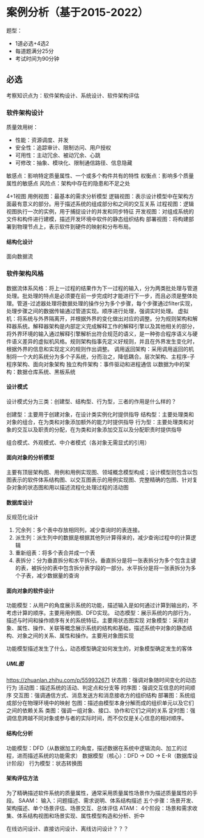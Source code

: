 # 案例分析（基于2015-2022）

题型：

- 1道必选+4选2
- 每道题满分25分
- 考试时间为90分钟

## 必选

考察知识点为：软件架构设计、系统设计、软件架构评估

### 软件架构设计

质量效用树：

- 性能：资源调度、并发
- 安全性：追踪审计、限制访问、用户授权
- 可用性：主动冗余、被动冗余、心跳
- 可修改：抽象、模块化、限制通信路径、信息隐藏

敏感点：影响特定质量属性、一个或多个构件共有的特性
权衡点：影响多个质量属性的敏感点
风险点：架构中存在的隐患和不足之处

4+1视图
用例视图：最基本的需求分析模型
逻辑视图：表示设计模型中在架构方面最有意义的部分。用于描述系统的组成部分和之间的交互关系
过程视图：逻辑视图执行一次的实例，用于捕捉设计的并发和同步特征
开发视图：对组成系统的文件和构件进行建模，描述开发环境中软件的静态组织结构
部署视图：将构建部署到物理节点上，表示软件到硬件的映射和分布布局。

#### 结构化设计

面向数据流

### 软件架构风格

数据流体系风格：将上一过程的结果作为下一过程的输入，分为两类批处理与管道处理。批处理的特点是必须要在前一步完成时才能进行下一步，而且必须是整体处理。管道-过滤器处理将数据处理的操作分为多个步骤，每个步骤通过filter实现，处理步骤之间的数据传输通过管道实现。顺序进行处理，强调实时处理。
虚拟机：将系统与外界隔离开，并根据外界的变化做出对应的调整。分为规则架构和解释器系统。解释器架构是内部定义完成解释工作的解释引擎以及其他相关的部分，将外界环境的输入通过解释引擎解析出符合规范的语义，是一种弥合程序语义与硬件语义差异的虚拟机风格。规则架构指事先定义好规则，并且在外界发生变化时，根据外界的信息和实现定义的规则作出调整。
调用返回架构：采用调用返回的机制将一个大的系统分为多个子系统，分而治之，降低耦合。层次架构、主程序-子程序架构、面向对象架构
独立构件架构：事件驱动和进程通信
以数据为中的架构：数据仓库系统、黑板系统

#### 设计模式

设计模式分为三类：创建型、结构型、行为型，三者的作用是什么样的？

创建型：主要用于创建对象，在设计类实例化时提供指导
结构型：主要处理类和对象的组合，在为类和对象添加额外的能力时提供指导
行为型：主要处理类和对象的交互以及职责的分配，在为类和对象添加交互以及分配职责时提供指导

组合模式、外观模式、中介者模式（各对象无需显式的引用）

#### 面向对象的分析模型

主要有顶层架构图、用例和用例实现图、领域概念模型构成；设计模型则包含以包图表示的软件体系结构图、以交互图表示的用例实现图、完整精确的包图、针对复杂对象的状态图和用以描述流程化处理过程的活动图

#### 数据库设计

反规范化设计

1. 冗余列：多个表中存放相同列，减少查询时的表连接。
2. 派生列：派生列中的数据是根据其他列计算得来的，减少查询过程中的计算逻辑
3. 重新组表：将多个表合并成一个表
4. 表拆分：分为垂直拆分和水平拆分。垂直拆分是将一张表拆分为多个包含主键的表，被拆分的表中包含拆分表字段的一部分。水平拆分是将一张表拆分为多个子表，减少数据量的查询

#### 面向对象的软件设计

功能模型：从用户的角度展示系统的功能，描述输入是如何通过计算到输出的，不考虑计算的顺序。主要用用例图、DFD实现。
动态模型：展示系统的内部行为，描述与时间和操作顺序有关的系统特征。主要用状态图实现
对象模型：采用对象、属性、操作、关联等概念展示系统的结构和基础，描述系统中对象的静态结构、对象之间的关系、属性和操作。主要用对象图实现

功能模型描述发生了什么，动态模型确定如何发生的，对象模型确定发生的客体

##### UML图

https://zhuanlan.zhihu.com/p/559932671
状态图：强调对象随时间变化的动态行为
活动图：描述系统的活动、判定点和分支等
时序图：强调交互信息的时间顺序
交互图：强调通信方式、消息发送方和消息接收方的组织结构
部署图：系统组成部分在物理环境中的映射
包图：描述由模型本身分解而成的组织单元以及它们之间的依赖关系
类图：强调一组对象、接口、协作和它们之间的关系
定时图：强调信息跨越不同对象或参与者的实际时间，而不仅仅是关心信息的相对顺序。

#### 结构化分析

功能模型：DFD（从数据加工的角度，描述数据在系统中逻辑流向、加工的过程，进而描述系统的功能需求）
数据模型（核心）：DFD -> DD -> E-R（数据库设计阶段）
行为模型：状态转换图

#### 架构评估方法

为了精确描述软件系统的质量属性，通常采用质量属性场景作为描述质量属性的手段。
SAAM：
输入：问题描述、需求说明、体系结构描述
五个步骤：场景开发、架构描述、单个场景评估、场景交互、总体评估
ATAM：
4个阶段：场景和需求收集、体系结构视图和场景实现、属性模型构造和分析、折中

在线访问设计、直接访问设计、离线访问设计？？？
